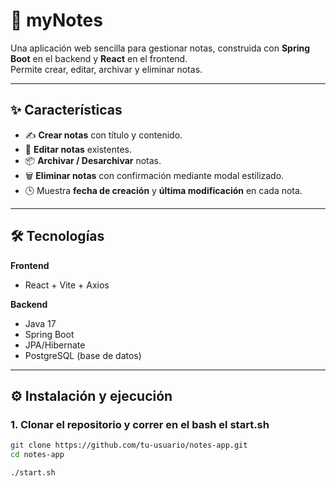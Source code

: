 # 📒 myNotes

Una aplicación web sencilla para gestionar notas, construida con **Spring Boot** en el backend y **React** en el frontend.  
Permite crear, editar, archivar y eliminar notas.

---

## ✨ Características

- ✍️ **Crear notas** con título y contenido.
- 📝 **Editar notas** existentes.
- 📦 **Archivar / Desarchivar** notas.
- 🗑️ **Eliminar notas** con confirmación mediante modal estilizado.
- 🕒 Muestra **fecha de creación** y **última modificación** en cada nota.

---

## 🛠️ Tecnologías

**Frontend**  
- React + Vite + Axios

**Backend**  
- Java 17  
- Spring Boot
- JPA/Hibernate 
- PostgreSQL (base de datos)  

---

## ⚙️ Instalación y ejecución

### 1. Clonar el repositorio y correr en el bash el start.sh
```bash
git clone https://github.com/tu-usuario/notes-app.git
cd notes-app

./start.sh